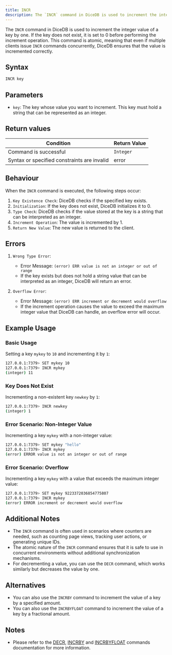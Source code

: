 ```yaml
---
title: INCR
description: The `INCR` command in DiceDB is used to increment the integer value of a key by one. If the key does not exist, it is set to 0 before performing the increment operation. This command is atomic, meaning that even if multiple clients issue `INCR` commands concurrently, DiceDB ensures that the value is incremented correctly.
---
```


The `INCR` command in DiceDB is used to increment the integer value of a key by one. If the key does not exist, it is set to 0 before performing the increment operation. This command is atomic, meaning that even if multiple clients issue `INCR` commands concurrently, DiceDB ensures that the value is incremented correctly.

## Syntax

```bash
INCR key
```

## Parameters

- `key`: The key whose value you want to increment. This key must hold a string that can be represented as an integer.

## Return values

| Condition                                   | Return Value |
| ------------------------------------------- | ------------ |
| Command is successful                       | `Integer`    |
| Syntax or specified constraints are invalid | error        |

## Behaviour

When the `INCR` command is executed, the following steps occur:

1. `Key Existence Check`: DiceDB checks if the specified key exists.
2. `Initialization`: If the key does not exist, DiceDB initializes it to 0.
3. `Type Check`: DiceDB checks if the value stored at the key is a string that can be interpreted as an integer.
4. `Increment Operation`: The value is incremented by 1.
5. `Return New Value`: The new value is returned to the client.

## Errors

1. `Wrong Type Error`:

   - Error Message: `(error) ERR value is not an integer or out of range`
   - If the key exists but does not hold a string value that can be interpreted as an integer, DiceDB will return an error.

2. `Overflow Error`:

   - Error Message: `(error) ERR increment or decrement would overflow`
   - If the increment operation causes the value to exceed the maximum integer value that DiceDB can handle, an overflow error will occur.

## Example Usage

### Basic Usage

Setting a key `mykey` to `10` and incrementing it by `1`:

```bash
127.0.0.1:7379> SET mykey 10
127.0.0.1:7379> INCR mykey
(integer) 11
```

### Key Does Not Exist

Incrementing a non-existent key `newkey` by `1`:

```bash
127.0.0.1:7379> INCR newkey
(integer) 1
```

### Error Scenario: Non-Integer Value

Incrementing a key `mykey` with a non-integer value:

```bash
127.0.0.1:7379> SET mykey "hello"
127.0.0.1:7379> INCR mykey
(error) ERROR value is not an integer or out of range
```

### Error Scenario: Overflow

Incrementing a key `mykey` with a value that exceeds the maximum integer value:

```bash
127.0.0.1:7379> SET mykey 9223372036854775807
127.0.0.1:7379> INCR mykey
(error) ERROR increment or decrement would overflow
```

## Additional Notes

- The `INCR` command is often used in scenarios where counters are needed, such as counting page views, tracking user actions, or generating unique IDs.
- The atomic nature of the `INCR` command ensures that it is safe to use in concurrent environments without additional synchronization mechanisms.
- For decrementing a value, you can use the `DECR` command, which works similarly but decreases the value by one.

## Alternatives

- You can also use the `INCRBY` command to increment the value of a key by a specified amount.
- You can also use the `INCRBYFLOAT` command to increment the value of a key by a fractional amount.

## Notes
- Please refer to the [DECR](/commands/decr), [INCRBY](/commands/incrby) and [INCRBYFLOAT](/commands/incrbyfloat) commands documentation for more information.